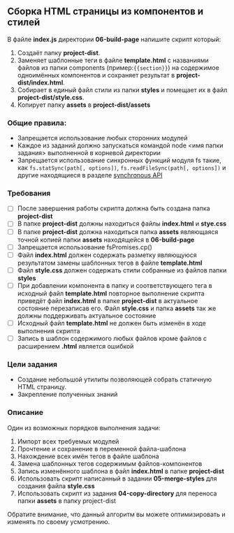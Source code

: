 ## Сборка HTML страницы из компонентов и стилей

В файле **index.js** директории **06-build-page** напишите скрипт который:

1. Создаёт папку **project-dist**.
2. Заменяет шаблонные теги в файле **template.html** с названиями файлов из папки components (пример:`{{section}}`) на содержимое одноимённых компонентов и сохраняет результат в **project-dist/index.html**.
3. Собирает в единый файл стили из папки **styles** и помещает их в файл **project-dist/style.css**.
4. Копирует папку **assets** в **project-dist/assets**

### Общие правила:

- Запрещается использование любых сторонних модулей
- Каждое из заданий должно запускаться командой node <имя папки задания> выполненной в корневой директории
- Запрещается использование синхронных функций модуля fs такие, как `fs.statSync(path[, options])`,
  `fs.readFileSync(path[, options])` и другие находящиеся в разделе [synchronous API](https://nodejs.org/api/fs.html#fs_synchronous_api)

### Требования

- [ ] После завершения работы скрипта должна быть создана папка **project-dist**
- [ ] В папке **project-dist** должны находиться файлы **index.html** и **stye.css**
- [ ] В папке **project-dist** должна находиться папка **assets** являющаяся точной копией папки **assets** находящейся в **06-build-page**
- [ ] Запрещается использование fsPromises.cp()
- [ ] Файл **index.html** должен содержать разметку являющуюся результатом замены шаблонных тегов в файле **template.html**
- [ ] Файл **style.css** должен содержать стили собранные из файлов папки **styles**
- [ ] При добавлении компонента в папку и соответствующего тега в исходный файл **template.html** повторное выполнение скрипта приведёт файл **index.html** в папке **project-dist** в актуальное состояние перезаписав его. Файл **style.css** и папка **assets** так же должны поддерживать актуальное состояние
- [ ] Исходный файл **template.html** не должен быть изменён в ходе выполнения скрипта
- [ ] Запись в шаблон содержимого любых файлов кроме файлов с расширением **.html** является ошибкой

### Цели задания

- Создание небольшой утилиты позволяющей собрать статичную HTML страницу.
- Закрепление полученных знаний

### Описание

Один из возможных порядков выполнения задачи:

1. Импорт всех требуемых модулей
2. Прочтение и сохранение в переменной файла-шаблона
3. Нахождение всех имён тегов в файле шаблона
4. Замена шаблонных тегов содержимым файлов-компонентов
5. Запись изменённого шаблона в файл **index.html** в папке **project-dist**
6. Использовать скрипт написанный в задании **05-merge-styles** для создания файла **style.css**
7. Использовать скрипт из задания **04-copy-directory** для переноса папки **assets** в папку project-dist 

Обратите внимание, что данный алгоритм вы можете оптимизировать и изменять по своему усмотрению.
